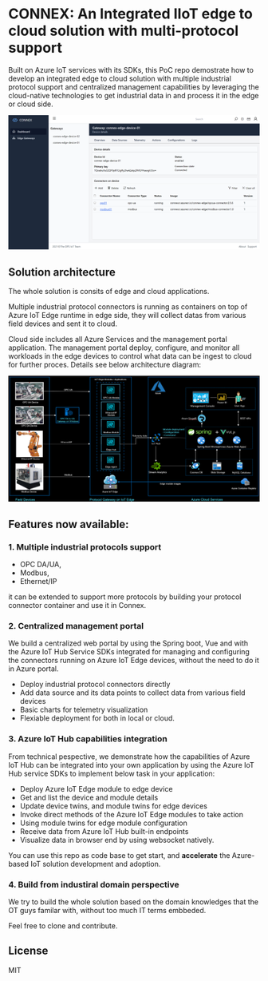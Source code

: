 # **CONNEX**: An Integrated IIoT edge to cloud solution with multi-protocol support
Built on Azure IoT services with its SDKs, this PoC repo demostrate how to develop an integrated edge to cloud solution with multiple industrial protocol support and centralized management capabilities by leveraging the cloud-native technologies to get industrial data in and process it in the edge or cloud side.

![Connex screenshot](docs/media/connex.png)

## Solution architecture
The whole solution is consits of edge and cloud applications. 

Multiple industrial protocol connectors is running as containers on top of Azure IoT Edge runtime in edge side, they will collect datas from various field devices and sent it to cloud.

Cloud side includes all Azure Services and the management portal application. The management portal deploy, configure, and monitor all workloads in the edge devices to control what data can be ingest to cloud for further proces. Details see below architecture diagram:  

![Solution architecture](docs/media/architecture.png)

## Features now available:  

### 1. Multiple industrial protocols support
* OPC DA/UA, 
* Modbus,
* Ethernet/IP  

it can be extended to support more protocols by building your protocol connector container and use it in Connex. 

### 2. Centralized management portal
We build a centralized web portal by using the Spring boot, Vue and with the Azure IoT Hub Service SDKs integrated for managing and configuring the connectors running on Azure IoT Edge devices, without the need to do it in Azure portal.
* Deploy industrial protocol connectors directly
* Add data source and its data points to collect data from various field devices
* Basic charts for telemetry visualization
* Flexiable deployment for both in local or cloud.

### 3. Azure IoT Hub capabilities integration
From technical pespective, we demonstrate how the capabilities of Azure IoT Hub can be integrated into your own application by using the Azure IoT Hub service SDKs to implement below task in your application:
* Deploy Azure IoT Edge module to edge device
* Get and list the device and module details
* Update device twins, and module twins for edge devices
* Invoke direct methods of the Azure IoT Edge modules to take action
* Using module twins for edge module configuration 
* Receive data from Azure IoT Hub built-in endpoints
* Visualize data in browser end by using websocket natively.

You can use this repo as code base to get start, and **accelerate** the Azure-based IoT solution development and adoption.

### 4. Build from industiral domain perspective 
We try to build the whole solution based on the domain knowledges that the OT guys familar with, without too much IT terms embbeded.

Feel free to clone and contribute.

## License
MIT


